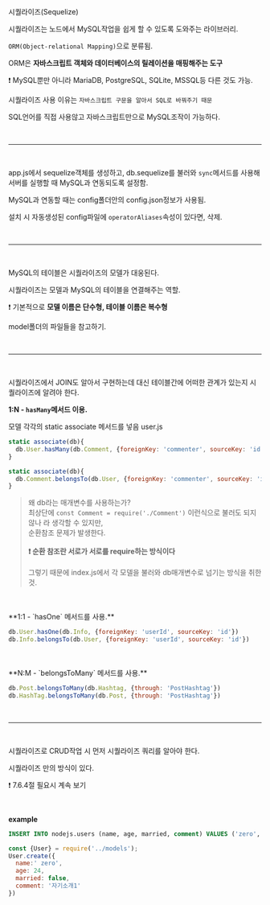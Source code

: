 시퀄라이즈(Sequelize)

시퀄라이즈는 노드에서 MySQL작업을 쉽게 할 수 있도록 도와주는 라이브러리.

`ORM(Object-relational Mapping)`으로 분류됨.

ORM은 **자바스크립트 객체와 데이터베이스의 릴레이션을 매핑해주는 도구**

❗ MySQL뿐만 아니라 MariaDB, PostgreSQL, SQLite, MSSQL등 다른 것도 가능.

시퀄라이즈 사용 이유는 `자바스크립트 구문을 알아서 SQL로 바꿔주기 때문`

SQL언어를 직접 사용않고 자바스크립트만으로 MySQL조작이 가능하다.

<br/>

<hr/>

<br/>

app.js에서 sequelize객체를 생성하고, db.sequelize를 불러와 `sync`메서드를 사용해 서버를 실행할 때 MySQL과 연동되도록 설정함.

MySQL과 연동할 때는 config폴더안의 config.json정보가 사용됨.

설치 시 자동생성된 config파일에 `operatorAliases`속성이 있다면, 삭제.

<br/>

<hr/>

<br/>

MySQL의 테이블은 시퀄라이즈의 모델가 대웅된다. 

시퀄라이즈는 모델과 MySQL의 테이블을 연결해주는 역할.

❗ 기본적으로 **모델 이름은 단수형, 테이블 이름은 복수형**

model폴더의 파일들을 참고하기.

<br/>

<hr/>

<br/>

시퀄라이즈에서 JOIN도 알아서 구현하는데 대신 테이블간에 어떠한 관계가 있는지 시퀄라이즈에 알려야 한다.

**1:N - `hasMany`메서드 이용.**

모델 각각의 static associate 메서드를 넣음
user.js
```javascript
static associate(db){
  db.User.hasMany(db.Comment, {foreignKey: 'commenter', sourceKey: 'id'})
}
```
```javascript
static associate(db){
  db.Comment.belongsTo(db.User, {foreignKey: 'commenter', sourceKey: 'id'})
}
```

> 왜 db라는 매개변수를 사용하는가?<br/>
최상단에 `const Comment = require('./Comment')` 이런식으로 불러도 되지않나 라 생각할 수 있지만,<br/>순환참조 문제가 발생한다.<br/><br/>
**❗ 순환 참조란 서로가 서로를 require하는 방식이다**<br/><br/>
그렇기 때문에 index.js에서 각 모델을 불러와 db매개변수로 넘기는 방식을 취한것.<br/>


<br/>
<br/>
**1:1 - `hasOne` 메서드를 사용.**

```javascript
db.User.hasOne(db.Info, {foreignKey: 'userId', sourceKey: 'id'})
db.Info.belongsTo(db.User, {foreignKey: 'userId', sourceKey: 'id'})
```

<br/>
<br/>
**N:M - `belongsToMany` 메서드를 사용.**

```javascript
db.Post.belongsToMany(db.Hashtag, {through: 'PostHashtag'})
db.HashTag.belongsToMany(db.Post, {through: 'PostHashtag'})
```

<br/>

<hr/>

<br/>

시퀄라이즈로 CRUD작업 시 먼저 시퀄라이즈 쿼리를 알아야 한다.

시퀄라이즈 만의 방식이 있다.

❗ 7.6.4절 필요시 계속 보기

<br/>

**example**

```sql
INSERT INTO nodejs.users (name, age, married, comment) VALUES ('zero', 24, 0, '자기소개1');
```

```javascript
const {User} = require('../models');
User.create({
  name:' zero',
  age: 24,
  married: false,
  comment: '자기소개1'
})
```


